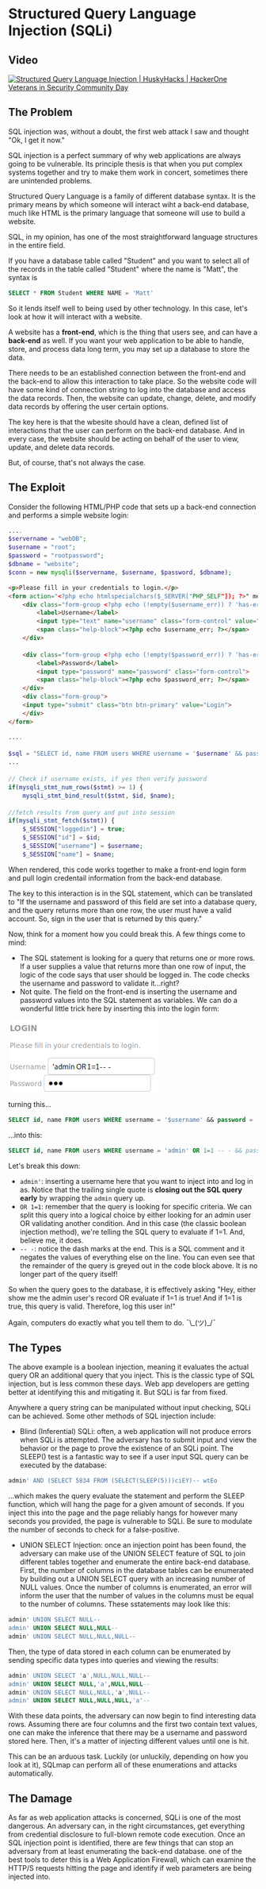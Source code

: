 # Structured Query Language Injection (SQLi)

## Video
[![Structured Query Language Injection | HuskyHacks | HackerOne Veterans in Security Community Day](http://img.youtube.com/vi/ViR5z82b2Po/0.jpg)](http://www.youtube.com/watch?v=ViR5z82b2Po "Structured Query Language Injection | HuskyHacks | HackerOne Veterans in Security Community Day")

## The Problem
SQL injection was, without a doubt, the first web attack I saw and thought "Ok, I get it now."

SQL injection is a perfect summary of why web applications are always going to be vulnerable. Its principle thesis is that when you put complex systems together and try to make them work in concert, sometimes there are unintended problems.

Structured Query Language is a family of different database syntax. It is the primary means by which someone will interact wiht a back-end database, much like HTML is the primary language that someone will use to build a website.

SQL, in my opinion, has one of the most straightforward language structures in the entire field.
 
 If you have a database table called "Student" and you want to select all of the records in the table called "Student" where the name is "Matt", the syntax is
 ````sql
SELECT * FROM Student WHERE NAME = 'Matt'
````
 
 So it lends itself well to being used by other technology. In this case, let's look at how it will interact with a website.

A website has a **front-end**, which is the thing that users see, and can have a **back-end** as well. If you want your web application to be able to handle, store, and process data long term, you may set up a database to store the data.

There needs to be an established connection between the front-end and the back-end to allow this interaction to take place. So the website code will have some kind of connection string to log into the database and access the data records. Then, the website can update, change, delete, and modify data records by offering the user certain options.

The key here is that the wbesite should have a clean, defined list of interactions that the user can perform on the back-end database. And in every case, the website should be acting on behalf of the user to view, update, and delete data records.

But, of course, that's not always the case.

## The Exploit
Consider the following HTML/PHP code that sets up a back-end connection and performs a simple website login:

````php
....
$servername = "webDB";
$username = "root";
$password = "rootpassword";
$dbname = "website";
$conn = new mysqli($servername, $username, $password, $dbname);
````
````html
<p>Please fill in your credentials to login.</p>
<form action="<?php echo htmlspecialchars($_SERVER["PHP_SELF"]); ?>" method="post">
    <div class="form-group <?php echo (!empty($username_err)) ? 'has-error' : ''; ?>">
        <label>Username</label>
        <input type="text" name="username" class="form-control" value="<?php echo $username; ?>">
        <span class="help-block"><?php echo $username_err; ?></span>
    </div>

    <div class="form-group <?php echo (!empty($password_err)) ? 'has-error' : ''; ?>">
        <label>Password</label>
        <input type="password" name="password" class="form-control">
        <span class="help-block"><?php echo $password_err; ?></span>
    </div>
    <div class="form-group">
    <input type="submit" class="btn btn-primary" value="Login">
    </div>
</form>
````
````php
....

$sql = "SELECT id, name FROM users WHERE username = '$username' && password = '$password'";
...

// Check if username exists, if yes then verify password
if(mysqli_stmt_num_rows($stmt) >= 1) {
    mysqli_stmt_bind_result($stmt, $id, $name);

//fetch results from query and put into session
if(mysqli_stmt_fetch($stmt)) {
    $_SESSION["loggedin"] = true;
    $_SESSION["id"] = $id;
    $_SESSION["username"] = $username;
    $_SESSION["name"] = $name;
````

When rendered, this code works together to make a front-end login form and pull login credentail information from the back-end database.

The key to this interaction is in the SQL statement, which can be translated to "If the username and password of this field are set into a database query, and the query returns more than one row, the user must have a valid account. So, sign in the user that is returned by this query."

Now, think for a moment how you could break this. A few things come to mind:
 -  The SQL statement is looking for a query that returns one or more rows. If a user supplies a value that returns more than one row of input, the logic of the code says that user should be logged in. The code checks the username and password to validate it...right?
 - Not quite. The field on the front-end is inserting the username and password values into the SQL statement as variables. We can do a wonderful little trick here by inserting this into the login form:
 
![sqli1](../img/sqli1.png)
 

 turning this...

 ````sql
SELECT id, name FROM users WHERE username = '$username' && password = '$password'
````
...into this:
````sql
SELECT id, name FROM users WHERE username = 'admin' OR 1=1 -- - && password = '$password'
````

Let's break this down:
- `admin'`: inserting a username here that you want to inject into and log in as. Notice that the trailing single quote is **closing out the SQL query early** by wrapping the `admin` query up.
- `OR 1=1`: remember that the query is looking for specific criteria. We can split this query into a logical choice by either looking for an admin user OR validating another condition. And in this case (the classic boolean injection method), we're telling the SQL query to evaluate if 1=1. And, believe me, it does.
- `-- -`: notice the dash marks at the end. This is a SQL comment and it negates the values of everything else on the line. You can even see that the remainder of the query is greyed out in the code block above. It is no longer part of the query itself!

So when the query goes to the database, it is effectively asking "Hey, either show me the admin user's record OR evaluate if 1=1 is true! And if 1=1 is true, this query is valid. Therefore, log this user in!"

Again, computers do exactly what you tell them to do. ¯\\_(ツ)\_/¯

## The Types
The above example is a boolean injection, meaning it evaluates the actual query OR an additional query that you inject. This is the classic type of SQL injection, but is less common these days. Web app developers are getting better at identifying this and mitigating it. But SQLi is far from fixed.

Anywhere a query string can be manipulated without input checking, SQLi can be achieved. Some other methods of SQL injection include:

- Blind (Inferential) SQLi: often, a web application will not produce errors when SQLi is attempted. The adversary has to submit input and view the behavior or the page to prove the existence of an SQLi point. The SLEEP() test is a fantastic way to see if a user input SQL query can be executed by the database:
````php
admin' AND (SELECT 5834 FROM (SELECT(SLEEP(5)))ciEY)-- wtEo
````
...which makes the query evaluate the statement and perform the SLEEP function, which will hang the page for a given amount of seconds. If you inject this into the page and the page reliably hangs for however many seconds you provided, the page is vulnerable to SQLi. Be sure to modulate the number of seconds to check for a false-positive.

- UNION SELECT Injection: once an injection point has been found, the adversary can make use of the UNION SELECT feature of SQL to join different tables together and enumerate the entire back-end database. First, the number of columns in the database tables can be enumerated by building out a UNION SELECT query with an increasing number of NULL values. Once the number of columns is enumerated, an error will inform the user that the number of values in the columns must be equal to the number of columns. These sstatements may look like this:
````sql
admin' UNION SELECT NULL--
admin' UNION SELECT NULL,NULL--
admin' UNION SELECT NULL,NULL,NULL--
````
Then, the type of data stored in each column can be enumerated by sending specific data types into queries and viewing the results:
````sql
admin' UNION SELECT 'a',NULL,NULL,NULL--
admin' UNION SELECT NULL,'a',NULL,NULL--
admin' UNION SELECT NULL,NULL,'a',NULL--
admin' UNION SELECT NULL,NULL,NULL,'a'--
````
With these data points, the adversary can now begin to find interesting data rows. Assuming there are four columns and the first two contain text values, one can make the inference that there may be a username and password stored here. Then, it's a matter of injecting different values until one is hit.

This can be an arduous task. Luckily (or unluckily, depending on how you look at it), SQLmap can perform all of these enumerations and attacks automatically.

## The Damage
As far as web application attacks is concerned, SQLi is one of the most dangerous. An adversary can, in the right circumstances, get everything from credential disclosure to full-blown remote code execution. Once an SQL injection point is identified, there are few things that can stop an adversary from at least enumerating the back-end database. one of the best tools to deter this is a Web Application Firewall, which can examine the HTTP/S requests hitting the page and identify if web parameters are being injected into.